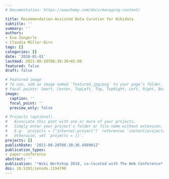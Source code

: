 ```yaml
---
# Documentation: https://wowchemy.com/docs/managing-content/

title: Recommendation-Assisted Data Curation for Wikidata
subtitle: ''
summary: ''
authors:
- Eva Zangerle
- Claudia Müller-Birn
tags: []
categories: []
date: '2018-01-01'
lastmod: 2021-08-20T08:38:36+02:00
featured: false
draft: false

# Featured image
# To use, add an image named `featured.jpg/png` to your page's folder.
# Focal points: Smart, Center, TopLeft, Top, TopRight, Left, Right, BottomLeft, Bottom, BottomRight.
image:
  caption: ''
  focal_point: ''
  preview_only: false

# Projects (optional).
#   Associate this post with one or more of your projects.
#   Simply enter your project's folder or file name without extension.
#   E.g. `projects = ["internal-project"]` references `content/project/deep-learning/index.md`.
#   Otherwise, set `projects = []`.
projects: []
publishDate: '2021-08-20T06:38:36.498901Z'
publication_types:
- paper-conference 
abstract: ''
publication: '*Wiki Workshop 2018, co-located with The Web Conference*'
doi: 10.5281/zenodo.1194790
---
```

